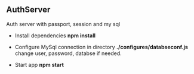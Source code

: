 ## AuthServer
Auth server with passport, session and my sql

- Install dependencies
**npm install**

- Configure MySql connection 
in directory **./configures/databseconf.js** change user, password, databse if needed.

- Start app
**npm start**
